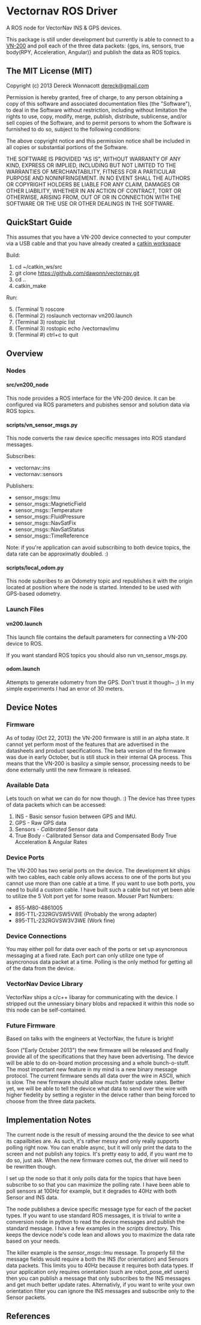 Vectornav ROS Driver
====================

A ROS node for VectorNav INS & GPS devices.

This package is still under development but currently is able to 
connect to a [VN-200][2] and poll each of the three data packets:
{gps, ins, sensors, true body(RPY, Acceleration, Angular)} and publish the data as ROS topics. 



The MIT License (MIT)
----------------------

Copyright (c) 2013 Dereck Wonnacott <dereck@gmail.com>

Permission is hereby granted, free of charge, to any person obtaining a copy
of this software and associated documentation files (the "Software"), to deal
in the Software without restriction, including without limitation the rights
to use, copy, modify, merge, publish, distribute, sublicense, and/or sell
copies of the Software, and to permit persons to whom the Software is
furnished to do so, subject to the following conditions:

The above copyright notice and this permission notice shall be included in
all copies or substantial portions of the Software.

THE SOFTWARE IS PROVIDED "AS IS", WITHOUT WARRANTY OF ANY KIND, EXPRESS OR
IMPLIED, INCLUDING BUT NOT LIMITED TO THE WARRANTIES OF MERCHANTABILITY,
FITNESS FOR A PARTICULAR PURPOSE AND NONINFRINGEMENT. IN NO EVENT SHALL THE
AUTHORS OR COPYRIGHT HOLDERS BE LIABLE FOR ANY CLAIM, DAMAGES OR OTHER
LIABILITY, WHETHER IN AN ACTION OF CONTRACT, TORT OR OTHERWISE, ARISING FROM,
OUT OF OR IN CONNECTION WITH THE SOFTWARE OR THE USE OR OTHER DEALINGS IN
THE SOFTWARE.



QuickStart Guide
----------------

This assumes that you have a VN-200 device connected to your computer 
via a USB cable and that you have already created a [catkin workspace][3]

Build:

1. cd ~/catkin_ws/src
2. git clone https://github.com/dawonn/vectornav.git
3. cd ..
4. catkin_make

Run:

5. (Terminal 1) roscore
6. (Terminal 2) roslaunch vectornav vn200.launch
7. (Terminal 3) rostopic list
8. (Terminal 3) rostopic echo /vectornav/imu
9. (Terminal #) ctrl+c to quit



Overview 
--------

### Nodes

#### src/vn200_node

This node provides a ROS interface for the VN-200 device. It can be configured
via ROS parameters and pubishes sensor and solution data via ROS topics.

#### scripts/vn_sensor_msgs.py

This node converts the raw device specific messages into ROS standard messages.

Subscribes:
* vectornav::ins
* vectornav::sensors

Publishers:
* sensor_msgs::Imu
* sensor_msgs::MagneticField
* sensor_msgs::Temperature
* sensor_msgs::FluidPressure
* sensor_msgs::NavSatFix
* sensor_msgs::NavSatStatus
* sensor_msgs::TimeReference

Note: if you're application can avoid subscribing to both device topics, the data
rate can be approximatly doubled. :)

#### scripts/local_odom.py

This node subsribes to an Odometry topic and republishes it with the origin
located at position where the node is started. Intended to be used with GPS-based
odometry. 

### Launch Files

#### vn200.launch

This launch file contains the default parameters for connecting a VN-200 
device to ROS. 

If you want standard ROS topics you should also run vn_sensor_msgs.py. 

#### odom.launch

Attempts to generate odometry from the GPS. Don't trust it though~ ;)
In my simple experiments I had an error of 30 meters.



Device Notes
------------

### Firmware
As of today (Oct 22, 2013) the VN-200 firmware is still in an alpha state.
It cannot yet perform most of the features that are advertised in the 
datasheets and product specifications. The beta version of the firmware 
was due in early October, but is still stuck in their internal QA process. 
This means that the VN-200 is basilcy a simple sensor, processing needs
to be done externally until the new firmware is released.

### Available Data
Lets touch on what we can do for now though. :) The device has three types
of data packets which can be accessed:

1. INS - Basic sensor fusion between GPS and IMU.
2. GPS - Raw GPS data
3. Sensors - _Calibrated_ Sensor data
4. True Body - Calibrated Sensor data and Compensated Body True Acceleration & Angular Rates 

### Device Ports
The VN-200 has two serial ports on the device. The development kit ships with
two cables, each cable only allows access to one of the ports but you cannot 
use more than one cable at a time. If you want to use both ports, you need to
build a custom cable. I have built such a cable but not yet been able to utilize
the 5 Volt port yet for some reason. Mouser Part Numbers:

* 855-M80-4861005
* 895-TTL-232RGVSW5VWE   (Probably the wrong adapter)
* 895-TTL-232RGVSW3V3WE  (Work fine)

### Device Connections
You may either poll for data over each of the ports or set up 
asyncronous messaging at a fixed rate. Each port can only utilize one type of 
asyncronous data packet at a time. Polling is the only method for getting all 
of the data from the device. 

### VectorNav Device Library
VectorNav ships a c/c++ libaray for communicating with the device. I stripped
out the unnessiary binary blobs and repacked it within this node so this node can
be self-contained. 

### Future Firmware
Based on talks with the engineers at VectorNav, the future is bright! 

Soon ("Early October 2013") the new firmware will be released and finally 
provide all of the specifications that they have been advertising. The device 
will be able to do on-board motion processing and a whole bunch-o-stuff. The most
important new feature in my mind is a new binary message protocol. The current 
firmware sends all data over the wire in ASCII, which is slow. The new 
firmware should allow much faster update rates. Better yet, we will be able
to tell the device what data to send over the wire with higher fiedelity by
setting a register in the deivce rather than being forced to choose from the 
three data packets.



Implementation Notes
--------------------

The current node is the result of messing around the the device to see what its
capailbities are. As such, it's rather messy and only really supports polling
right now. You can enable async, but it will only print the data to the screen and
not publish any topics. It's pretty easy to add, if you want me to do so, just ask. 
When the new firmware comes out, the driver will need to be rewritten though.

I set up the node so that it only polls data for the topics that have been
subscribe to so that you can maximize the polling rate. I have been able to poll
sensors at 100Hz for example, but it degrades to 40Hz with both Sensor and INS data.

The node publishes a device specific message type for each of the packet types. If 
you want to use standard ROS messages, it is trivial to write a conversion node in 
python to read the device messages and publish the standard message. I have a few 
examples in the _scripts_ directory. This keeps the device node's code lean and 
allows you to maximize the data rate based on your needs. 

The killer example is the *sensor_msgs::Imu* message. To properly fill
the message fields would require a both the INS (for orientation) and Sensors data 
packets. This limits you to 40Hz because it requires both data types. If your 
application only requires orientation (such are robot_pose_ekf users) then
you can publish a message that only subscribes to the INS messages and get much better
update rates. Alternativly, if you want to write your own orientation filter you can 
ignore the INS messages and subscribe only to the Sensor packets.



References 
----------

[1]: http://www.vectornav.com/ "VectorNav"
[2]: http://www.vectornav.com/products/vn100-smt?id=48 "VN-200"
[3]: http://wiki.ros.org/ROS/Tutorials/InstallingandConfiguringROSEnvironment "ROS Workspace Tutorial"




